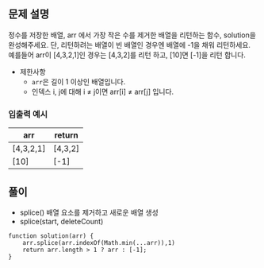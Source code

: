 ## 문제 설명

정수를 저장한 배열, arr 에서 가장 작은 수를 제거한 배열을 리턴하는 함수, solution을 완성해주세요. 단, 리턴하려는 배열이 빈 배열인 경우엔 배열에 -1을 채워 리턴하세요. 예를들어 arr이 [4,3,2,1]인 경우는 [4,3,2]를 리턴 하고, [10]면 [-1]을 리턴 합니다.

- 제한사항
  - `arr`은 길이 1 이상인 배열입니다.
  - 인덱스 i, j에 대해 i ≠ j이면 arr[i] ≠ arr[j] 입니다.

### 입출력 예시

| arr       | return  |
| --------- | ------- |
| [4,3,2,1] | [4,3,2] |
| [10]      | [-1]    |

## 풀이

- splice() 배열 요소를 제거하고 새로운 배열 생성
- splice(start, deleteCount)

```
function solution(arr) {
    arr.splice(arr.indexOf(Math.min(...arr)),1)
    return arr.length > 1 ? arr : [-1];
}
```
